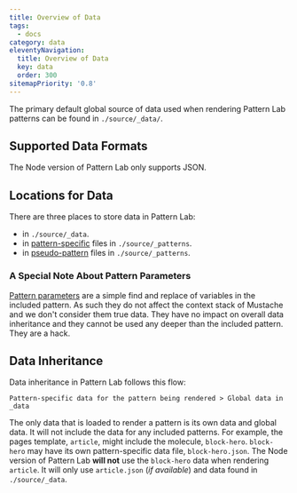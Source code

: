 ```yaml
---
title: Overview of Data
tags:
  - docs
category: data
eleventyNavigation:
  title: Overview of Data
  key: data
  order: 300
sitemapPriority: '0.8'
---
```


The primary default global source of data used when rendering Pattern Lab patterns can be found in `./source/_data/`.

## Supported Data Formats

The Node version of Pattern Lab only supports JSON.

## Locations for Data

There are three places to store data in Pattern Lab:

- in `./source/_data`.
- in [pattern-specific](/docs/creating-pattern-specific-values/) files in `./source/_patterns`.
- in [pseudo-pattern](/docs/using-pseudo-patterns/) files in `./source/_patterns`.

### A Special Note About Pattern Parameters

[Pattern parameters](/docs/using-pattern-parameters/) are a simple find and replace of variables in the included pattern. As such they do not affect the context stack of Mustache and we don't consider them true data. They have no impact on overall data inheritance and they cannot be used any deeper than the included pattern. They are a hack.

## Data Inheritance

Data inheritance in Pattern Lab follows this flow:

```
Pattern-specific data for the pattern being rendered > Global data in _data
```

The only data that is loaded to render a pattern is its own data and global data. It will not include the data for any included patterns. For example, the pages template, `article`, might include the molecule, `block-hero`. `block-hero` may have its own pattern-specific data file, `block-hero.json`. The Node version of Pattern Lab **will not** use the `block-hero` data when rendering `article`. It will only use `article.json` (_if available_) and data found in `./source/_data`.
